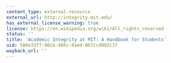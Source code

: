 ```yaml
---
content_type: external-resource
external_url: http://integrity.mit.edu/
has_external_license_warning: true
license: https://en.wikipedia.org/wiki/All_rights_reserved
status: ''
title: 'Academic Integrity at MIT: A Handbook for Students'
uid: 586e33f7-90cb-466c-8aed-067ccd093c1f
wayback_url: ''
---
```


